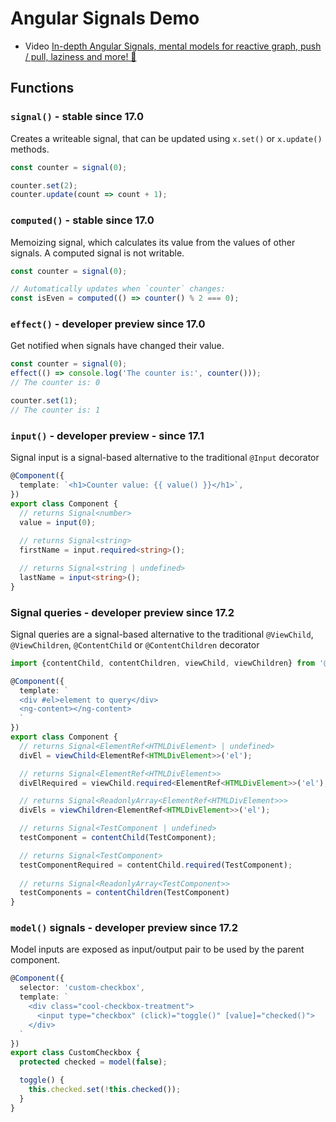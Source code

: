 # Angular Signals Demo

- Video [In-depth Angular Signals, mental models for reactive graph, push / pull, laziness and more! 🚥](https://www.youtube.com/watch?v=sbIlz-yuxQI)

## Functions

### `signal()` - stable since 17.0

Creates a writeable signal, that can be updated using `x.set()` or `x.update()` methods.

```ts
const counter = signal(0);

counter.set(2);
counter.update(count => count + 1);
```

### `computed()` - stable since 17.0

Memoizing signal, which calculates its value from the values of other signals. A computed signal is not writable.

```ts
const counter = signal(0);

// Automatically updates when `counter` changes:
const isEven = computed(() => counter() % 2 === 0);
```

### `effect()` - developer preview since 17.0

Get notified when signals have changed their value.

````ts
const counter = signal(0);
effect(() => console.log('The counter is:', counter()));
// The counter is: 0

counter.set(1);
// The counter is: 1
````

### `input()` - developer preview - since 17.1

Signal input is a signal-based alternative to the traditional `@Input` decorator

```ts
@Component({
  template: `<h1>Counter value: {{ value() }}</h1>`,
})
export class Component {
  // returns Signal<number>
  value = input(0);
  
  // returns Signal<string>
  firstName = input.required<string>();

  // returns Signal<string | undefined>
  lastName = input<string>();
}
```

### Signal queries - developer preview since 17.2

Signal queries are a signal-based alternative to the traditional `@ViewChild`, `@ViewChildren`, `@ContentChild` or `@ContentChildren` decorator

```ts
import {contentChild, contentChildren, viewChild, viewChildren} from '@angular/core';

@Component({
  template: `
  <div #el>element to query</div>
  <ng-content></ng-content>
  `
})
export class Component {
  // returns Signal<ElementRef<HTMLDivElement> | undefined>
  divEl = viewChild<ElementRef<HTMLDivElement>>('el');

  // returns Signal<ElementRef<HTMLDivElement>>
  divElRequired = viewChild.required<ElementRef<HTMLDivElement>>('el');

  // returns Signal<ReadonlyArray<ElementRef<HTMLDivElement>>>
  divEls = viewChildren<ElementRef<HTMLDivElement>>('el');

  // returns Signal<TestComponent | undefined>
  testComponent = contentChild(TestComponent);

  // returns Signal<TestComponent>
  testComponentRequired = contentChild.required(TestComponent);
  
  // returns Signal<ReadonlyArray<TestComponent>>
  testComponents = contentChildren(TestComponent)
}
```

### `model()` signals - developer preview since 17.2

Model inputs are exposed as input/output pair to be used by the parent component.

```ts
@Component({
  selector: 'custom-checkbox',
  template: `
    <div class="cool-checkbox-treatment">
      <input type="checkbox" (click)="toggle()" [value]="checked()">
    </div>
  `
})
export class CustomCheckbox {
  protected checked = model(false);

  toggle() {
    this.checked.set(!this.checked());
  }
}
```

